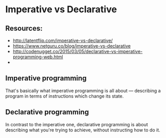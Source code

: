 # Imperative vs Declarative

## Resources:
* http://latentflip.com/imperative-vs-declarative/
* https://www.netguru.co/blog/imperative-vs-declarative
* http://codenugget.co/2015/03/05/declarative-vs-imperative-programming-web.html
* 

## Imperative programming
That's basically what imperative programming is all about — describing a program in terms of instructions which change its state.

## Declarative programming

In contrast to the imperative one, declarative programming is about describing what you're trying to achieve, without instructing how to do it.